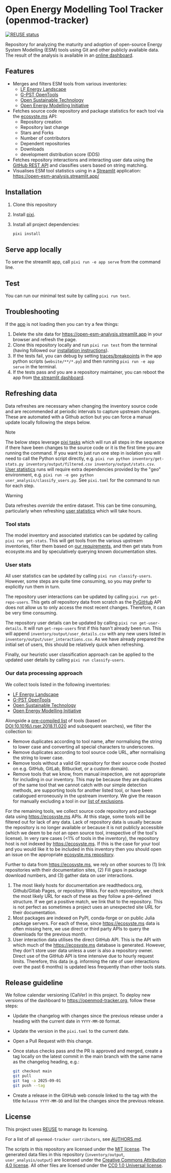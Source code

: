 <!--
SPDX-FileCopyrightText: openmod-tracker contributors

SPDX-License-Identifier: MIT
-->

# Open Energy Modelling Tool Tracker (openmod-tracker)

[![REUSE status](https://api.reuse.software/badge/github.com/open-energy-transition/openmod-tracker/)](https://api.reuse.software/info/github.com/open-energy-transition/openmod-tracker/)

Repository for analyzing the maturity and adoption of open-source Energy System Modelling (ESM) tools using Git and other publicly available data.
The result of the analysis is available in an [online dashboard](https://open-esm-analysis.streamlit.app/).

## Features

- Merges and filters ESM tools from various inventories:
  - [LF Energy Landscape](https://github.com/lf-energy/lfenergy-landscape)
  - [G-PST OpenTools](https://api.github.com/repos/G-PST/opentools)
  - [Open Sustainable Technology](https://github.com/protontypes/open-sustainable-technology)
  - [Open Energy Modelling Initiative](https://wiki.openmod-initiative.org/wiki/Open_Models)
- Fetches source code repository and package statistics for each tool via the [ecosyste.ms](https://ecosyste.ms) API:
  - Repository creation
  - Repository last change
  - Stars and Forks
  - Number of contributors
  - Dependent repositories
  - Downloads
  - development distribution score (DDS)
- Fetches repository interactions and interacting user data using the [GitHub REST API](https://docs.github.com/en/rest) and classifies users based on string matching.
- Visualises ESM tool statistics using in a [Streamlit](https://streamlit.io/) application: <https://open-esm-analysis.streamlit.app/>

## Installation

1. Clone this repository
1. Install [pixi](https://pixi.sh/latest/).
1. Install all project dependencies:

   ```sh
   pixi install
   ```

## Serve app locally

To serve the streamlit app, call `pixi run -e app serve` from the command line.

## Test

You can run our minimal test suite by calling `pixi run test`.

## Troubleshooting

If the [app](https://open-esm-analysis.streamlit.app/) is not loading then you can try a few things:

1. Delete the site data for <https://open-esm-analysis.streamlit.app> in your browser and refresh the page.
1. Clone this repository locally and run `pixi run test` from the terminal (having followed our [installation instructions](#installation)).
1. If the tests fail, you can debug by setting [traces/breakpoints](https://docs.python.org/3/library/pdb.html) in the app python scripts (`website/**/*.py`) and then running `pixi run -e app serve` in the terminal.
1. If the tests pass and you are a repository maintainer, you can reboot the app from [the streamlit dashboard](https://share.streamlit.io/).

## Refreshing data

Data refreshes are necessary when changing the inventory source code and are recommended at periodic intervals to capture upstream changes.
These are automated with a Github action but you can force a manual update locally following the steps below.

>[!NOTE]
>The below steps leverage [pixi tasks](https://pixi.sh/dev/workspace/advanced_tasks/) which will run all steps in the sequence if there have been changes to the source code or it is the first time you are running the command.
>If you want to just run one step in isolation you will need to call the Python script directly, e.g. `pixi run python inventory/get-stats.py inventory/output/filtered.csv inventory/output/stats.csv`.
>[User statistics](#user-stats) runs will require extra dependencies provided by the "geo" environment, e.g. `pixi run -e geo python user_analysis/classify_users.py`.
>See `pixi.toml` for the command to run for each step.

>[!WARNING]
>Data refreshes _override_ the entire dataset.
>This can be time consuming, particularly when refreshing [user statistics](#user-stats) which will take hours.

### Tool stats

The model inventory and associated statistics can be updated by calling `pixi run get-stats`.
This will get tools from the various upstream inventories, filter them based on [our requirements](#our-data-processing-approach), and then get stats from ecosyste.ms and by speculatively querying known documentation sites.

### User stats

All user statistics can be updated by calling `pixi run classify-users`.
However, some steps are quite time consuming, so you may prefer to explicitly run them in turn.

The repository user interactions can be updated by calling `pixi run get-repo-users`.
This gets _all_ repository data from scratch as the [PyGitHub](https://github.com/PyGithub/PyGithub) API does not allow us to only access the most recent changes.
Therefore, it can be very time consuming.

The repository user details can be updated by calling `pixi run get-user-details`.
It will run `get-repo-users` first if this hasn't already been run.
This will append `inventory/output/user_details.csv` with any new users listed in `inventory/output/user_interactions.csv`.
As we have already prepared the initial set of users, this should be relatively quick when refreshing.

Finally, our heuristic user classification approach can be applied to the updated user details by calling `pixi run classify-users`.

### Our data processing approach

We collect tools listed in the following inventories:

- [LF Energy Landscape](https://github.com/lf-energy/lfenergy-landscape)
- [G-PST OpenTools](https://api.github.com/repos/G-PST/opentools)
- [Open Sustainable Technology](https://github.com/protontypes/open-sustainable-technology)
- [Open Energy Modelling Initiative](https://wiki.openmod-initiative.org/wiki/Open_Models)

Alongside a [pre-compiled list](https://github.com/open-energy-transition/open-esm-analysis/blob/main/inventory/pre_compiled_esm_list.csv) of tools (based on [DOI:10.1016/j.rser.2018.11.020](https://doi.org/10.1016/j.rser.2018.11.020) and subsequent searches), we filter the collection to:

- Remove duplicates according to tool name, after normalising the string to lower case and converting all special characters to underscores.
- Remove duplicates according to tool source code URL, after normalising the string to lower case.
- Remove tools without a valid Git repository for their source code (hosted on e.g. GitHub, GitLab, Bitbucket, or a custom domain).
- Remove tools that we know, from manual inspection, are not appropriate for including in our inventory.
  This may be because they are duplicates of the same tool that we cannot catch with our simple detection methods, are supporting tools for another listed tool, or have been catalogued erroneously in the upstream inventory.
  We give the reason for manually excluding a tool in our [list of exclusions](https://github.com/open-energy-transition/open-esm-analysis/blob/main/inventory/exclusions.csv).

For the remaining tools, we collect source code repository and package data using <https://ecosyste.ms> APIs.
At this stage, some tools will be filtered out for lack of any data.
Lack of repository data is usually because the repository is no longer available or because it is not publicly accessible (which we deem to be _not_ an open source tool, irrespective of the tool's license).
In very rare cases (<1% of tools in the inventory), the repository host is not indexed by <https://ecosyste.ms>.
If this is the case for your tool and you would like it to be included in this inventory then you should open an issue on the appropriate [ecosyste.ms repository](https://github.com/ecosyste-ms).

Further to data from <https://ecosyste.ms>, we rely on other sources to (1) link repositories with their documentation sites, (2) Fill gaps in package download numbers, and (3) gather data on user interactions.

1. The most likely hosts for documentation are readthedocs.org, Github/Gitlab Pages, or repository Wikis.
   For each repository, we check the most likely URL for each of these as they follow a pre-defined structure.
   If we get a positive match, we link that to the repository.
   This is not perfect as sometimes a project uses an unexpected site URL for their documentation.
1. Most packages are indexed on PyPI, conda-forge or on public Julia package servers.
   For each of these, since <https://ecosyste.ms> data is often missing here, we use direct or third party APIs to query the downloads for the previous month.
1. User interaction data utilises the direct GitHub API.
   This is the API with which much of the <https://ecosyste.ms> database is generated.
   However, they don't store user data unless a user is also a repository owner.
   Direct use of the GitHub API is time intensive due to hourly request limits.
   Therefore, this data (e.g. informing the rate of user interactions over the past 6 months) is updated less frequently than other tools stats.

## Release guideline

We follow calendar versioning (CalVer) in this project.
To deploy new versions of the dashboard to <https://openmod-tracker.org>, follow these steps:

- Update the changelog with changes since the previous release under a heading with the current date in `YYYY-MM-DD` format.
- Update the version in the `pixi.toml` to the current date.
- Open a Pull Request with this change.
- Once status checks pass and the PR is approved and merged, create a tag locally on the latest commit in the main branch with the same name as the changelog heading, e.g.:

  ```sh
  git checkout main
  git pull
  git tag -a 2025-09-01
  git push --tag
  ```

- Create a release in the GitHub web console linked to the tag with the title `Release YYYY-MM-DD` and list the changes since the previous release.

## License

This project uses [REUSE](https://reuse.software/) to manage its licensing.

For a list of all `openmod-tracker contributors`, see [AUTHORS.md](AUTHORS.md).

The scripts in this repository are licensed under the [MIT license](LICENSES/MIT.txt).
The generated data files in this repository (`inventory/output`, `user_analysis/output`) are licensed under the [Creative Commons Attribution 4.0 license](LICENSES/CC-BY-4.0.txt).
All other files are licensed under the [CC0 1.0 Universal license](LICENSES/CC0-1.0.txt).
